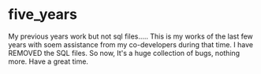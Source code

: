 # five_years
My previous years work but not sql files.....
This is my works of the last few years with soem assistance from my co-developers during that time. I have REMOVED the SQL files. So now, It's a huge collection of bugs, nothing more. Have a great time.
